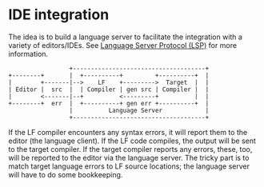 # IDE integration
The idea is to build a language server to facilitate the integration with a variety of editors/IDEs. See [Language Server Protocol (LSP)](https://langserver.org/) for more information.

```
                 +-------------------------------------+
+--------+       |  +----------+         +----------+  |
|        +-------|-->    LF    +--------->  Target  |  |
| Editor |  src  |  | Compiler | gen src | Compiler |  |
|        <-------|--+          <---------+          |  |
+--------+  err  |  +----------+ gen err +----------+  |
                 |          Language Server            |
                 +-------------------------------------+
```

If the LF compiler encounters any syntax errors, it will report them to the editor (the language client). If the LF code compiles, the output will be sent to the target compiler. If the target compiler reports any errors, these, too, will be reported to the editor via the language server. The tricky part is to match target language errors to LF source locations; the language server will have to do some bookkeeping. 